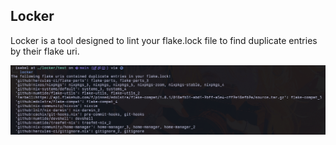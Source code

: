## Locker

Locker is a tool designed to lint your flake.lock file to find duplicate entries by their flake uri.

![demo image](./image.png "demo image")
